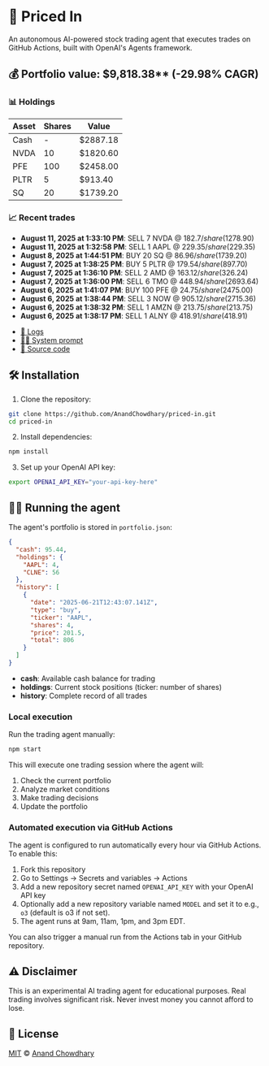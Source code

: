 # 🤖 Priced In

An autonomous AI-powered stock trading agent that executes trades on GitHub Actions, built with OpenAI's Agents framework.

<!-- auto start -->

## 💰 Portfolio value: $9,818.38** (-29.98% CAGR)

### 📊 Holdings

| Asset | Shares | Value |
|-------|--------|-------|
| Cash | - | $2887.18 |
| NVDA | 10 | $1820.60 |
| PFE | 100 | $2458.00 |
| PLTR | 5 | $913.40 |
| SQ | 20 | $1739.20 |

### 📈 Recent trades

- **August 11, 2025 at 1:33:10 PM**: SELL 7 NVDA @ $182.7/share ($1278.90)
- **August 11, 2025 at 1:32:58 PM**: SELL 1 AAPL @ $229.35/share ($229.35)
- **August 8, 2025 at 1:44:51 PM**: BUY 20 SQ @ $86.96/share ($1739.20)
- **August 7, 2025 at 1:38:25 PM**: BUY 5 PLTR @ $179.54/share ($897.70)
- **August 7, 2025 at 1:36:10 PM**: SELL 2 AMD @ $163.12/share ($326.24)
- **August 7, 2025 at 1:36:00 PM**: SELL 6 TMO @ $448.94/share ($2693.64)
- **August 6, 2025 at 1:41:07 PM**: BUY 100 PFE @ $24.75/share ($2475.00)
- **August 6, 2025 at 1:38:44 PM**: SELL 3 NOW @ $905.12/share ($2715.36)
- **August 6, 2025 at 1:38:32 PM**: SELL 1 AMZN @ $213.75/share ($213.75)
- **August 6, 2025 at 1:38:17 PM**: SELL 1 ALNY @ $418.91/share ($418.91)

<!-- auto end -->

- [🧠 Logs](./agent.log)
- [🧑‍💻 System prompt](./system-prompt.md)
- [📁 Source code](./agent.ts)

## 🛠️ Installation

1. Clone the repository:

```bash
git clone https://github.com/AnandChowdhary/priced-in.git
cd priced-in
```

2. Install dependencies:

```bash
npm install
```

3. Set up your OpenAI API key:

```bash
export OPENAI_API_KEY="your-api-key-here"
```

## 🏃‍♂️ Running the agent

The agent's portfolio is stored in `portfolio.json`:

```json
{
  "cash": 95.44,
  "holdings": {
    "AAPL": 4,
    "CLNE": 56
  },
  "history": [
    {
      "date": "2025-06-21T12:43:07.141Z",
      "type": "buy",
      "ticker": "AAPL",
      "shares": 4,
      "price": 201.5,
      "total": 806
    }
  ]
}
```

- **cash**: Available cash balance for trading
- **holdings**: Current stock positions (ticker: number of shares)
- **history**: Complete record of all trades

### Local execution

Run the trading agent manually:

```bash
npm start
```

This will execute one trading session where the agent will:

1. Check the current portfolio
2. Analyze market conditions
3. Make trading decisions
4. Update the portfolio

### Automated execution via GitHub Actions

The agent is configured to run automatically every hour via GitHub Actions. To enable this:

1. Fork this repository
2. Go to Settings → Secrets and variables → Actions
3. Add a new repository secret named `OPENAI_API_KEY` with your OpenAI API key
4. Optionally add a new repository variable named `MODEL` and set it to e.g., `o3` (default is o3 if not set).
5. The agent runs at 9am, 11am, 1pm, and 3pm EDT.

You can also trigger a manual run from the Actions tab in your GitHub repository.

## ⚠️ Disclaimer

This is an experimental AI trading agent for educational purposes. Real trading involves significant risk. Never invest money you cannot afford to lose.

## 📄 License

[MIT](./LICENSE) © [Anand Chowdhary](https://anandchowdhary.com)
